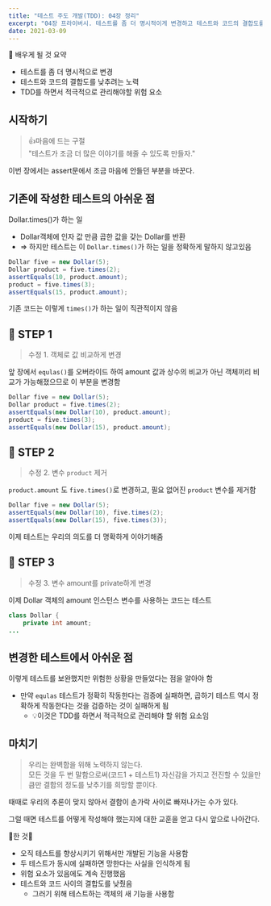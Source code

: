 ```yaml
---
title: "테스트 주도 개발(TDD): 04장 정리"
excerpt: "04장 프라이버시. 테스트를 좀 더 명시적이게 변경하고 테스트와 코드의 결합도를 낮추기"
date: 2021-03-09
---
```



📢 배우게 될 것 요약

- 테스트를 좀 더 명시적으로 변경
- 테스트와 코드의 결합도를 낮추려는 노력
- TDD를 하면서 적극적으로 관리해야할 위험 요소

## 시작하기

> 👍마음에 드는 구절  
> "테스트가 조금 더 많은 이야기를 해줄 수 있도록 만들자."

이번 장에서는 assert문에서 조금 마음에 안들던 부분을 바꾼다.

## 기존에 작성한 테스트의 아쉬운 점

Dollar.times()가 하는 일

- Dollar객체에 인자 값 만큼 곱한 값을 갖는 Dollar를 반환
- ⇒ 하지만 테스트는 이 `Dollar.times()`가 하는 일을 정확하게 말하지 않고있음

```java
Dollar five = new Dollar(5);
Dollar product = five.times(2);
assertEquals(10, product.amount);
product = five.times(3);
assertEquals(15, product.amount);
```

기존 코드는 이렇게 `times()`가 하는 일이 직관적이지 않음

## 🚩 STEP 1

> 수정 1. 객체로 값 비교하게 변경

앞 장에서 `equlas()`를 오버라이드 하여 amount 값과 상수의 비교가 아닌 객체끼리 비교가 가능해졌으므로 이 부분을 변경함

```java
Dollar five = new Dollar(5);
Dollar product = five.times(2);
assertEquals(new Dollar(10), product.amount);
product = five.times(3);
assertEquals(new Dollar(15), product.amount);
```

## 🚩 STEP 2

> 수정 2. 변수 `product` 제거

`product.amount` 도 `five.times()`로 변경하고, 필요 없어진 `product` 변수를 제거함

```java
Dollar five = new Dollar(5);
assertEquals(new Dollar(10), five.times(2);
assertEquals(new Dollar(15), five.times(3));
```

이제 테스트는 우리의 의도를 더 명확하게 이야기해줌

## 🚩 STEP 3

> 수정 3. 변수  amount를 private하게 변경

이제 Dollar 객체의 amount 인스턴스 변수를 사용하는 코드는 테스트

```java
class Dollar {
    private int amount;
...
```

## 변경한 테스트에서 아쉬운 점

이렇게 테스트를 보완했지만 위험한 상황을 만들었다는 점을 알아야 함

- 만약 `equlas` 테스트가 정확히 작동한다는 검증에 실패하면, 곱하기 테스트 역시 정확하게 작동한다는 것을 검증하는 것이 실패하게 됨
    - 💡이것은 TDD를 하면서 적극적으로 관리해야 할 위험 요소임

## 마치기

> 우리는 완벽함을 위해 노력하지 않는다.  
> 모든 것을 두 번 말함으로써(코드1 + 테스트1) 자신감을 가지고 전진할 수 있을만큼만 결함의 정도를 낮추기를 희망할 뿐이다.

때때로 우리의 추론이 맞지 않아서 결함이 손가락 사이로 빠져나가는 수가 있다.

그럴 때면 테스트를 어떻게 작성해야 했는지에 대한 교훈을 얻고 다시 앞으로 나아간다.

🎈한 것🎈

- 오직 테스트를 향상시키기 위해서만 개발된 기능을 사용함
- 두 테스트가 동시에 실패하면 망한다는 사실을 인식하게 됨
- 위험 요소가 있음에도 계속 진행했음
- 테스트와 코드 사이의 결합도를 낮췄음
    - 그러기 위해 테스트하는 객체의 새 기능을 사용함

